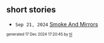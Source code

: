 ## short stories


* <code>Sep 21, 2024</code> [Smoke And Mirrors](2024-09-27T12-02-59-smoke-and-mirrors.md)

<sup><sub>generated 17 Dec 2024 17:20:45 by <a href='https://github.com/senorprogrammer/til'>til</a></sub></sup>
